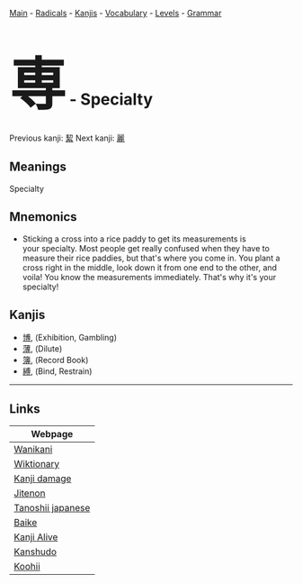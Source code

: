 <style> bigfont {font-size: 100px}</style>
[Main](../README.md) -
[Radicals](../radicals.md) -
[Kanjis](../kanjis.md) -
[Vocabulary](../vocabulary.md) -
[Levels](../levels.md) -
[Grammar](../grammar.md)
# <bigfont> 専</bigfont> - Specialty 

Previous kanji: [絜](絜.md) Next kanji: [麗](麗.md) 

## Meanings
 Specialty
## Mnemonics
 * Sticking a&nbsp;cross&nbsp;into a&nbsp;rice paddy&nbsp;to get its&nbsp;measurements is your&nbsp;specialty. Most people get really confused when they have to measure their rice paddies, but that's where you come in. You plant a cross right in the middle, look down it from one end to the other, and voila! You know the measurements immediately. That's why it's your specialty!


## Kanjis
 * [博](../kanjis/博.md), (Exhibition, Gambling)
* [薄](../kanjis/薄.md), (Dilute)
* [簿](../kanjis/簿.md), (Record Book)
* [縛](../kanjis/縛.md), (Bind, Restrain)



---

## Links 

| Webpage |
| --- |
| [Wanikani          ](https://www.wanikani.com/kanji/専) |
| [Wiktionary        ](https://en.wiktionary.org/wiki/専) |
| [Kanji damage      ](http://www.kanjidamage.com/kanji/search?utf8=✓&q=専) |
| [Jitenon           ](https://jitenon.com/kanji/専) |
| [Tanoshii japanese ](https://www.tanoshiijapanese.com/dictionary/kanji.cfm?k=専) |
| [Baike             ](https://baike.baidu.com/item/専) |
| [Kanji Alive       ](https://app.kanjialive.com/専) |
| [Kanshudo          ](https://www.kanshudo.com/searchmn?q=専) |
| [Koohii            ](https://kanji.koohii.com/study/kanji/専) |
